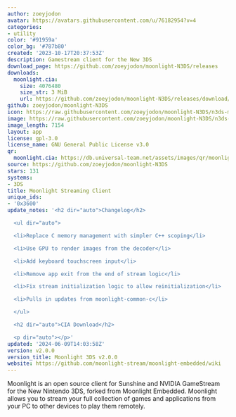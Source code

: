```yaml
---
author: zoeyjodon
avatar: https://avatars.githubusercontent.com/u/76182954?v=4
categories:
- utility
color: '#91959a'
color_bg: '#787b80'
created: '2023-10-17T20:37:53Z'
description: Gamestream client for the New 3DS
download_page: https://github.com/zoeyjodon/moonlight-N3DS/releases
downloads:
  moonlight.cia:
    size: 4076480
    size_str: 3 MiB
    url: https://github.com/zoeyjodon/moonlight-N3DS/releases/download/v2.0.0/moonlight.cia
github: zoeyjodon/moonlight-N3DS
icon: https://raw.githubusercontent.com/zoeyjodon/moonlight-N3DS/n3ds-main/3ds/res/ic_moonlight.png
image: https://raw.githubusercontent.com/zoeyjodon/moonlight-N3DS/n3ds-main/3ds/res/banner.png
image_length: 7154
layout: app
license: gpl-3.0
license_name: GNU General Public License v3.0
qr:
  moonlight.cia: https://db.universal-team.net/assets/images/qr/moonlight-cia.png
source: https://github.com/zoeyjodon/moonlight-N3DS
stars: 131
systems:
- 3DS
title: Moonlight Streaming Client
unique_ids:
- '0x3600'
update_notes: '<h2 dir="auto">Changelog</h2>

  <ul dir="auto">

  <li>Replace C memory management with simpler C++ scoping</li>

  <li>Use GPU to render images from the decoder</li>

  <li>Add keyboard touchscreen input</li>

  <li>Remove app exit from the end of stream logic</li>

  <li>Fix stream initialization logic to allow reinitialization</li>

  <li>Pulls in updates from moonlight-common-c</li>

  </ul>

  <h2 dir="auto">CIA Download</h2>

  <p dir="auto"></p>'
updated: '2024-06-09T14:03:58Z'
version: v2.0.0
version_title: Moonlight 3DS v2.0.0
website: https://github.com/moonlight-stream/moonlight-embedded/wiki
---
```

Moonlight is an open source client for Sunshine and NVIDIA GameStream for the New Nintendo 3DS, forked from Moonlight Embedded. Moonlight allows you to stream your full collection of games and applications from your PC to other devices to play them remotely.